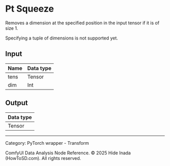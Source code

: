# Pt Squeeze
Removes a dimension at the specified position in the input tensor if it is of size 1.

Specifying a tuple of dimensions is not supported yet.

## Input
| Name | Data type |
|---|---|
| tens | Tensor |
| dim | Int |

## Output
| Data type |
|---|
| Tensor |

<HR>
Category: PyTorch wrapper - Transform

ComfyUI Data Analysis Node Reference. © 2025 Hide Inada (HowToSD.com). All rights reserved.
